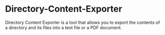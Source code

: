 # Directory-Content-Exporter
Directory Content Exporter is a tool that allows you to export the contents of a directory and its files into a text file or a PDF document.
